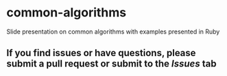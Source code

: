 # common-algorithms
Slide presentation on common algorithms with examples presented in Ruby

## If you find issues or have questions, please submit a pull request or submit to the *Issues* tab
